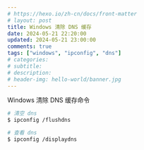 ```yaml
---
# https://hexo.io/zh-cn/docs/front-matter
# layout: post
title: Windows 清除 DNS 缓存
date: 2024-05-21 22:20:00
updated: 2024-05-21 23:00:00
comments: true
tags: ["windows", "ipconfig", "dns"]
# categories:
# subtitle:
# description:
# header-img: hello-world/banner.jpg
---
```


Windows 清除 DNS 缓存命令

<!--more-->

```bash
# 清空 dns
$ ipconfig /flushdns

# 查看 dns
$ ipconfig /displaydns
```
